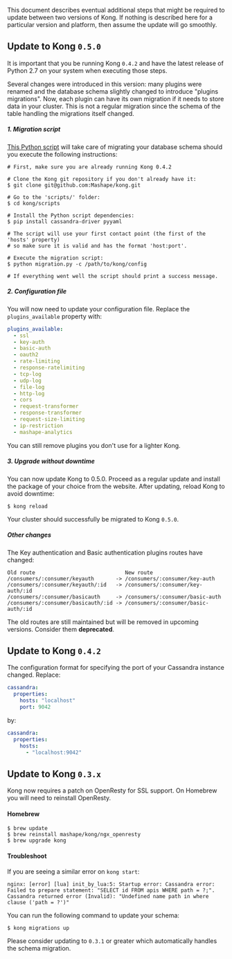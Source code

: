 This document describes eventual additional steps that might be required to update between two versions of Kong. If nothing is described here for a particular version and platform, then assume the update will go smoothly.

## Update to Kong `0.5.0`

It is important that you be running Kong `0.4.2` and have the latest release of Python 2.7 on your system when executing those steps.

Several changes were introduced in this version: many plugins were renamed and the database schema slightly changed to introduce "plugins migrations". Now, each plugin can have its own migration if it needs to store data in your cluster. This is not a regular migration since the schema of the table handling the migrations itself changed.

##### 1. Migration script

[This Python script](/scripts/migration.py) will take care of migrating your database schema should you execute the following instructions:

```shell
# First, make sure you are already running Kong 0.4.2

# Clone the Kong git repository if you don't already have it:
$ git clone git@github.com:Mashape/kong.git

# Go to the 'scripts/' folder:
$ cd kong/scripts

# Install the Python script dependencies:
$ pip install cassandra-driver pyyaml

# The script will use your first contact point (the first of the 'hosts' property)
# so make sure it is valid and has the format 'host:port'.

# Execute the migration script:
$ python migration.py -c /path/to/kong/config

# If everything went well the script should print a success message.
```

##### 2. Configuration file

You will now need to update your configuration file. Replace the `plugins_available` property with:

```yaml
plugins_available:
  - ssl
  - key-auth
  - basic-auth
  - oauth2
  - rate-limiting
  - response-ratelimiting
  - tcp-log
  - udp-log
  - file-log
  - http-log
  - cors
  - request-transformer
  - response-transformer
  - request-size-limiting
  - ip-restriction
  - mashape-analytics
```

You can still remove plugins you don't use for a lighter Kong.

##### 3. Upgrade without downtime

You can now update Kong to 0.5.0. Proceed as a regular update and install the package of your choice from the website. After updating, reload Kong to avoid downtime:

```shell
$ kong reload
```

Your cluster should successfully be migrated to Kong `0.5.0`.

##### Other changes

The Key authentication and Basic authentication plugins routes have changed:

```
Old route                             New route
/consumers/:consumer/keyauth       -> /consumers/:consumer/key-auth
/consumers/:consumer/keyauth/:id   -> /consumers/:consumer/key-auth/:id
/consumers/:consumer/basicauth     -> /consumers/:consumer/basic-auth
/consumers/:consumer/basicauth/:id -> /consumers/:consumer/basic-auth/:id
```

The old routes are still maintained but will be removed in upcoming versions. Consider them **deprecated**.

## Update to Kong `0.4.2`

The configuration format for specifying the port of your Cassandra instance changed. Replace:

```yaml
cassandra:
  properties:
    hosts: "localhost"
    port: 9042
```

by:

```yaml
cassandra:
  properties:
    hosts:
      - "localhost:9042"
```

## Update to Kong `0.3.x`

Kong now requires a patch on OpenResty for SSL support. On Homebrew you will need to reinstall OpenResty.

#### Homebrew

```shell
$ brew update
$ brew reinstall mashape/kong/ngx_openresty
$ brew upgrade kong
```

#### Troubleshoot

If you are seeing a similar error on `kong start`:

```
nginx: [error] [lua] init_by_lua:5: Startup error: Cassandra error: Failed to prepare statement: "SELECT id FROM apis WHERE path = ?;". Cassandra returned error (Invalid): "Undefined name path in where clause ('path = ?')"
```

You can run the following command to update your schema:

```
$ kong migrations up
```

Please consider updating to `0.3.1` or greater which automatically handles the schema migration.
